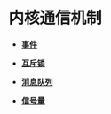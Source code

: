 # 内核通信机制


- **[事件](kernel-mini-basic-ipc-event.md)**

- **[互斥锁](kernel-mini-basic-ipc-mutex.md)**

- **[消息队列](kernel-mini-basic-ipc-queue.md)**

- **[信号量](kernel-mini-basic-ipc-sem.md)**